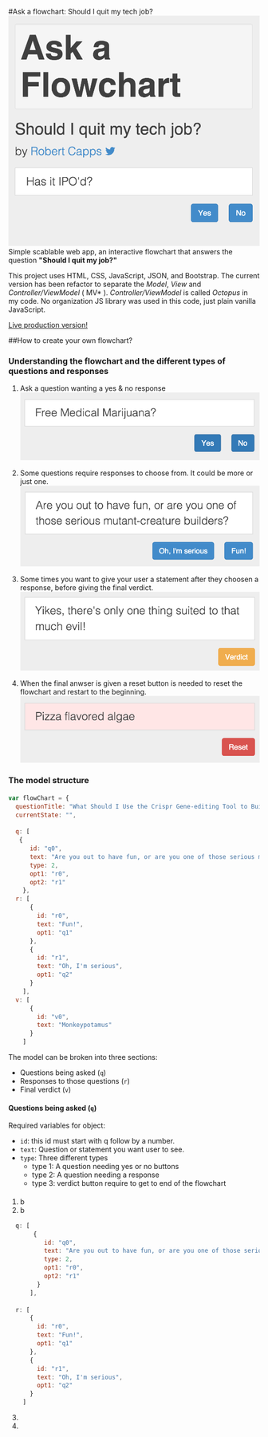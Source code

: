 #Ask a flowchart: Should I quit my tech job?
![Ask a flowchart: Should I quit my tech job?](/README-img/main.png)
Simple scablable web app, an interactive flowchart that answers the question **"Should I quit my job?"**

This project uses HTML, CSS, JavaScript, JSON, and Bootstrap. The current version has been refactor to separate the *Model*, *View* and *Controller/ViewModel* ( MV* ). *Controller/ViewModel* is called *Octopus* in my code. No organization JS library was used in this code, just plain vanilla JavaScript.

[Live production version!](http://reye.sh/f1)

##How to create your own flowchart?

### Understanding the flowchart and the different types of questions and responses

1. Ask a question wanting a yes & no response
![image showing yes and no buttons](/README-img/btn-yesno.png)

2. Some questions require responses to choose from. It could be more or just one.
![](/README-img/btn-responses.png)

3. Some times you want to give your user a statement after they choosen a response, before giving the final verdict.
![](/README-img/btn-verdict.png)

4. When the final anwser is given a reset button is needed to reset the flowchart and restart to the beginning.
![](/README-img/btn-reset.png)

### The model structure
```javascript
var flowChart = {
  questionTitle: "What Should I Use the Crispr Gene-editing Tool to Build?",
  currentState: "",

  q: [
   {
      id: "q0",
      text: "Are you out to have fun, or are you one of those serious mutant-creature builders?",
      type: 2,
      opt1: "r0",
      opt2: "r1"
    },
  r: [
      {
        id: "r0",
        text: "Fun!",
        opt1: "q1"
      },
      {
        id: "r1",
        text: "Oh, I'm serious",
        opt1: "q2"
      }
    ],
  v: [
      {
        id: "v0",
        text: "Monkeypotamus"
      }        
    ]  
```
The model can be broken into three sections:
  * Questions being asked (`q`)
  * Responses to those questions (`r`)
  * Final verdict (`v`)

#### Questions being asked (`q`)
Required variables for object: 
  * `id`: this id must start with q follow by a number.
  * `text`: Question or statement you want user to see.
  * `type`: Three different types
    * type 1: A question needing yes or no buttons
    * type 2: A question needing a response
    * type 3: verdict button require to get to end of the flowchart
#### 

1. b
2. b
```javascript
  q: [
       {
          id: "q0",
          text: "Are you out to have fun, or are you one of those serious mutant-creature builders?",
          type: 2,
          opt1: "r0",
          opt2: "r1"
        }
      ],

  r: [
      {
        id: "r0",
        text: "Fun!",
        opt1: "q1"
      },
      {
        id: "r1",
        text: "Oh, I'm serious",
        opt1: "q2"
      }
    ]
```    
3.
4.
